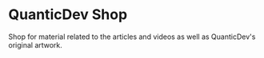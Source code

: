 # QuanticDev Shop
Shop for material related to the articles and videos as well as QuanticDev's original artwork.

<script type="text/javascript" src="https://www.redbubble.com/assets/external_portfolio.js"></script>
<script id="rb-xzfcxvzx" type="text/javascript">new RBExternalPortfolio('www.redbubble.com', 'quanticdev', 5, 5).renderIframe();</script>
